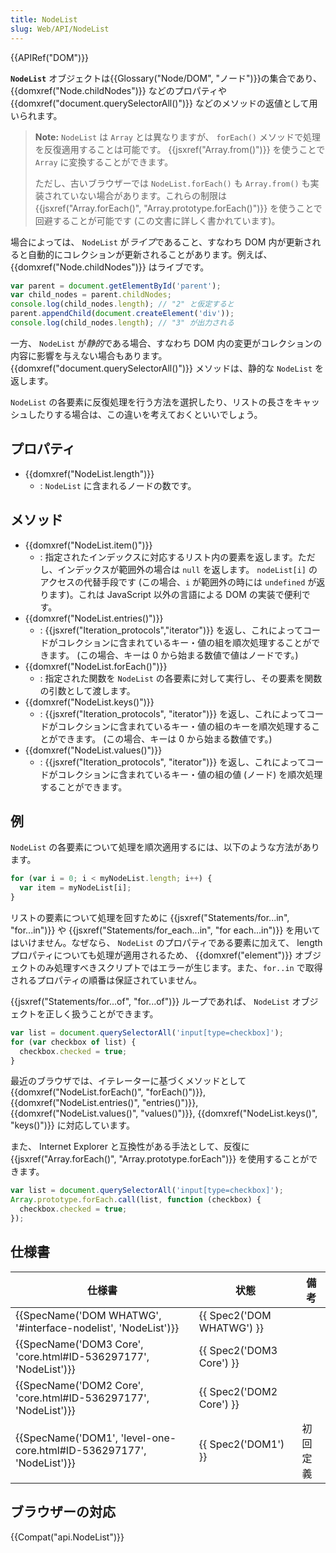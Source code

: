 ```yaml
---
title: NodeList
slug: Web/API/NodeList
---
```

{{APIRef("DOM")}}

**`NodeList`** オブジェクトは{{Glossary("Node/DOM", "ノード")}}の集合であり、 {{domxref("Node.childNodes")}} などのプロパティや {{domxref("document.querySelectorAll()")}} などのメソッドの返値として用いられます。

> **Note:** `NodeList` は `Array` とは異なりますが、 `forEach()` メソッドで処理を反復適用することは可能です。 {{jsxref("Array.from()")}} を使うことで `Array` に変換することができます。
>
> ただし、古いブラウザーでは `NodeList.forEach()` も `Array.from()` も実装されていない場合があります。これらの制限は {{jsxref("Array.forEach()", "Array.prototype.forEach()")}} を使うことで回避することが可能です (この文書に詳しく書かれています)。

場合によっては、 `NodeList` が*ライブ*であること、すなわち DOM 内が更新されると自動的にコレクションが更新されることがあります。例えば、 {{domxref("Node.childNodes")}} はライブです。

```js
var parent = document.getElementById('parent');
var child_nodes = parent.childNodes;
console.log(child_nodes.length); // "2" と仮定すると
parent.appendChild(document.createElement('div'));
console.log(child_nodes.length); // "3" が出力される
```

一方、 `NodeList` が*静的*である場合、すなわち DOM 内の変更がコレクションの内容に影響を与えない場合もあります。 {{domxref("document.querySelectorAll()")}} メソッドは、静的な `NodeList` を返します。

`NodeList` の各要素に反復処理を行う方法を選択したり、リストの長さをキャッシュしたりする場合は、この違いを考えておくといいでしょう。

## プロパティ

- {{domxref("NodeList.length")}}
  - : `NodeList` に含まれるノードの数です。

## メソッド

- {{domxref("NodeList.item()")}}
  - : 指定されたインデックスに対応するリスト内の要素を返します。ただし、インデックスが範囲外の場合は `null` を返します。
    `nodeList[i]` のアクセスの代替手段です (この場合、`i` が範囲外の時には `undefined` が返ります)。これは JavaScript 以外の言語による DOM の実装で便利です。
- {{domxref("NodeList.entries()")}}
  - : {{jsxref("Iteration_protocols","iterator")}} を返し、これによってコードがコレクションに含まれているキー・値の組を順次処理することができます。 (この場合、キーは 0 から始まる数値で値はノードです。)
- {{domxref("NodeList.forEach()")}}
  - : 指定された関数を `NodeList` の各要素に対して実行し、その要素を関数の引数として渡します。
- {{domxref("NodeList.keys()")}}
  - : {{jsxref("Iteration_protocols", "iterator")}} を返し、これによってコードがコレクションに含まれているキー・値の組のキーを順次処理することができます。 (この場合、キーは 0 から始まる数値です。)
- {{domxref("NodeList.values()")}}
  - : {{jsxref("Iteration_protocols", "iterator")}} を返し、これによってコードがコレクションに含まれているキー・値の組の値 (ノード) を順次処理することができます。

## 例

`NodeList` の各要素について処理を順次適用するには、以下のような方法があります。

```js
for (var i = 0; i < myNodeList.length; i++) {
  var item = myNodeList[i];
}
```

リストの要素について処理を回すために {{jsxref("Statements/for...in", "for...in")}} や {{jsxref("Statements/for_each...in", "for each...in")}} を用いてはいけません。なぜなら、 `NodeList` のプロパティである要素に加えて、 length プロパティについても処理が適用されるため、 {{domxref("element")}} オブジェクトのみ処理すべきスクリプトではエラーが生じます。また、`for..in` で取得されるプロパティの順番は保証されていません。

{{jsxref("Statements/for...of", "for...of")}} ループであれば、 `NodeList` オブジェクトを正しく扱うことができます。

```js
var list = document.querySelectorAll('input[type=checkbox]');
for (var checkbox of list) {
  checkbox.checked = true;
}
```

最近のブラウザでは、イテレーターに基づくメソッドとして {{domxref("NodeList.forEach()", "forEach()")}}, {{domxref("NodeList.entries()", "entries()")}}, {{domxref("NodeList.values()", "values()")}}, {{domxref("NodeList.keys()", "keys()")}} に対応しています。

また、 Internet Explorer と互換性がある手法として、反復に {{jsxref("Array.forEach()", "Array.prototype.forEach")}} を使用することができます。

```js
var list = document.querySelectorAll('input[type=checkbox]');
Array.prototype.forEach.call(list, function (checkbox) {
  checkbox.checked = true;
});
```

## 仕様書

| 仕様書                                                                                       | 状態                             | 備考     |
| -------------------------------------------------------------------------------------------- | -------------------------------- | -------- |
| {{SpecName('DOM WHATWG', '#interface-nodelist', 'NodeList')}}             | {{ Spec2('DOM WHATWG') }} |          |
| {{SpecName('DOM3 Core', 'core.html#ID-536297177', 'NodeList')}}         | {{ Spec2('DOM3 Core') }} |          |
| {{SpecName('DOM2 Core', 'core.html#ID-536297177', 'NodeList')}}         | {{ Spec2('DOM2 Core') }} |          |
| {{SpecName('DOM1', 'level-one-core.html#ID-536297177', 'NodeList')}} | {{ Spec2('DOM1') }}         | 初回定義 |

## ブラウザーの対応

{{Compat("api.NodeList")}}
